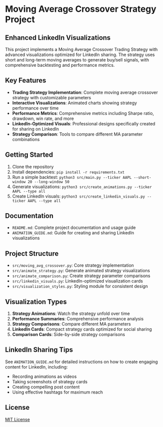 # Moving Average Crossover Strategy Project

## Enhanced LinkedIn Visualizations

This project implements a Moving Average Crossover Trading Strategy with advanced visualizations optimized for LinkedIn sharing. The strategy uses short and long-term moving averages to generate buy/sell signals, with comprehensive backtesting and performance metrics.

## Key Features

- **Trading Strategy Implementation**: Complete moving average crossover strategy with customizable parameters
- **Interactive Visualizations**: Animated charts showing strategy performance over time
- **Performance Metrics**: Comprehensive metrics including Sharpe ratio, drawdown, win rate, and more
- **LinkedIn-Optimized Visuals**: Professional designs specifically created for sharing on LinkedIn
- **Strategy Comparison**: Tools to compare different MA parameter combinations

## Getting Started

1. Clone the repository
2. Install dependencies: `pip install -r requirements.txt`
3. Run a simple backtest: `python3 src/main.py --ticker AAPL --short-window 20 --long-window 50`
4. Generate visualizations: `python3 src/create_animations.py --ticker AAPL --type all`
5. Create LinkedIn visuals: `python3 src/create_linkedin_visuals.py --ticker AAPL --type all`

## Documentation

- `README.md`: Complete project documentation and usage guide
- `ANIMATION_GUIDE.md`: Guide for creating and sharing LinkedIn visualizations

## Project Structure

- `src/moving_avg_crossover.py`: Core strategy implementation
- `src/animate_strategy.py`: Generate animated strategy visualizations
- `src/animate_comparison.py`: Create strategy parameter comparisons
- `src/linkedin_visuals.py`: LinkedIn-optimized visualization cards
- `src/visualization_styles.py`: Styling module for consistent design

## Visualization Types

1. **Strategy Animations**: Watch the strategy unfold over time
2. **Performance Summaries**: Comprehensive performance analysis
3. **Strategy Comparisons**: Compare different MA parameters
4. **LinkedIn Cards**: Compact strategy cards optimized for social sharing
5. **Comparison Cards**: Side-by-side strategy comparisons

## LinkedIn Sharing Tips

See `ANIMATION_GUIDE.md` for detailed instructions on how to create engaging content for LinkedIn, including:

- Recording animations as videos
- Taking screenshots of strategy cards
- Creating compelling post content
- Using effective hashtags for maximum reach

## License

[MIT License](LICENSE)
